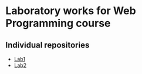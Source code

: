 # Laboratory works for Web Programming course

## Individual repositories

- [Lab1](https://github.com/darkcat013/pw-lab1)
- [Lab2](https://github.com/darkcat013/pw-lab2)
